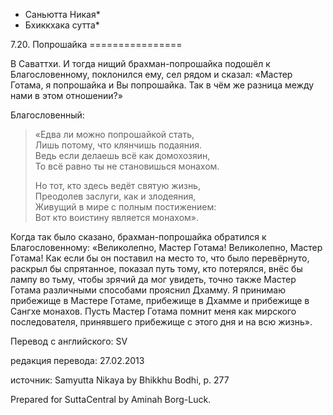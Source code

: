 * Саньютта Никая*
* Бхиккхака сутта*

7\.20\. Попрошайка
\=\=\=\=\=\=\=\=\=\=\=\=\=\=\=\=

В Саваттхи\. И тогда нищий брахман\-попрошайка подошёл к Благословенному, поклонился ему, сел рядом и сказал: «Мастер Готама, я попрошайка и Вы попрошайка\. Так в чём же разница между нами в этом отношении?»

Благословенный:
> «Едва ли можно попрошайкой стать,  
> Лишь потому, что клянчишь подаяния\.  
> Ведь если делаешь всё как домохозяин,  
> То всё равно ты не становишься монахом\.  
>   
> Но тот, кто здесь ведёт святую жизнь,  
> Преодолев заслуги, как и злодеяния,  
> Живущий в мире с полным постижением:  
> Вот кто воистину является монахом»\.

Когда так было сказано, брахман\-попрошайка обратился к Благословенному: «Великолепно, Мастер Готама\! Великолепно, Мастер Готама\! Как если бы он поставил на место то, что было перевёрнуто, раскрыл бы спрятанное, показал путь тому, кто потерялся, внёс бы лампу во тьму, чтобы зрячий да мог увидеть, точно также Мастер Готама различными способами прояснил Дхамму\. Я принимаю прибежище в Мастере Готаме, прибежище в Дхамме и прибежище в Сангхе монахов\. Пусть Мастер Готама помнит меня как мирского последователя, принявшего прибежище с этого дня и на всю жизнь»\.

Перевод с английского: SV

редакция перевода: 27\.02\.2013

источник: Samyutta Nikaya by Bhikkhu Bodhi, p\. 277

Prepared for SuttaCentral by Aminah Borg\-Luck\.